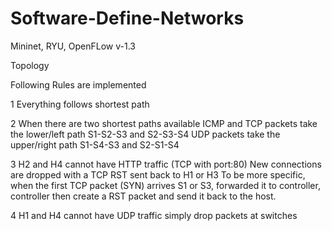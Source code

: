 # Software-Define-Networks
Mininet, RYU, OpenFLow v-1.3

Topology 



Following Rules are implemented

1 Everything follows shortest path

2 When there are two shortest paths available
  	ICMP and TCP packets take the lower/left path
    S1-S2-S3 and S2-S3-S4
    UDP packets take the upper/right path
    S1-S4-S3 and S2-S1-S4
    
3 H2 and H4 cannot have HTTP traffic (TCP with port:80)
    New connections are dropped with a TCP RST sent back to H1 or H3
    To be more specific, when the first TCP packet (SYN) arrives S1 or S3, forwarded it to controller, controller then create a RST packet and send it back to the host.
    
4 H1 and H4 cannot have UDP traffic
    simply drop packets at switches
